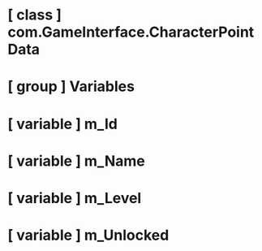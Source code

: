 # [ class ] com.GameInterface.CharacterPointData

# [ group ] Variables

# [ variable ] m_Id

# [ variable ] m_Name

# [ variable ] m_Level

# [ variable ] m_Unlocked

